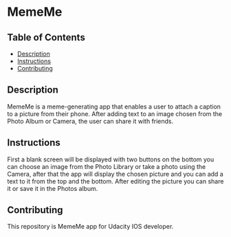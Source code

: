 # MemeMe

## Table of Contents

- [Description](#Description)
- [Instructions](#instructions)
- [Contributing](#contributing)

## Description

MemeMe is a meme-generating app that enables a user to attach a caption to a picture from their phone. After adding text to an image chosen from the Photo Album or Camera, the user can share it with friends.

## Instructions

First a blank screen will be displayed with two buttons on the bottom you can choose an image from the Photo Library or take a photo using the Camera, after that the app will display the chosen picture and you can add a text to it from the top and the bottom. After editing the picture you can share it or save it in the Photos album.

## Contributing

This repository is MemeMe app for Udacity IOS developer.

